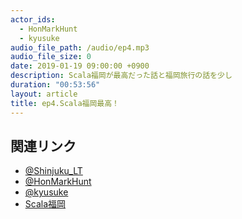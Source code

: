 ```yaml
---
actor_ids:
  - HonMarkHunt
  - kyusuke
audio_file_path: /audio/ep4.mp3
audio_file_size: 0
date: 2019-01-19 09:00:00 +0900
description: Scala福岡が最高だった話と福岡旅行の話を少し
duration: "00:53:56"
layout: article
title: ep4.Scala福岡最高！
---
```


## 関連リンク

- [@Shinjuku_LT](https://twitter.com/Shinjuku_LT)
- [@HonMarkHunt](https://twitter.com/HonMarkHunt)
- [@kyusuke](https://twitter.com/8140i2865_3)
- [Scala福岡](https://scala-fukuoka.org/)

